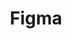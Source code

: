 ---
title: Figma
published_at: 2024-05-22
snippet: 
disable_html_sanitization: true
allow_math: true
---